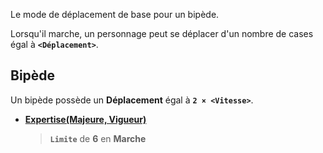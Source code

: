 Le mode de déplacement de base pour un bipède. 

Lorsqu'il marche, un personnage peut se déplacer  d'un nombre de cases égal à **`<Déplacement>`**.

## Bipède

Un bipède possède un **Déplacement** égal à **`2 × <Vitesse>`**.


* **[Expertise(Majeure, Vigueur)](https://trello.com/c/0EKOzT2h)**
    > **`Limite`** de **6** en **Marche**